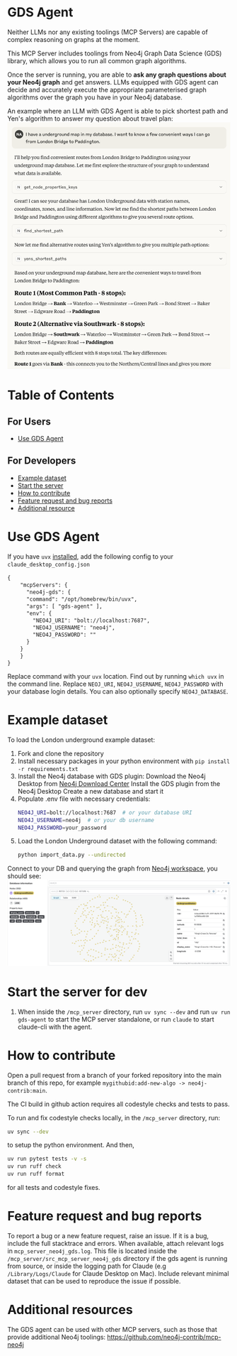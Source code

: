 # GDS Agent

Neither LLMs nor any existing toolings (MCP Servers) are capable of complex reasoning on graphs at the moment.

This MCP Server includes toolings from Neo4j Graph Data Science (GDS) library, which allows you to run all common graph algorithms.

Once the server is running, you are able to **ask any graph questions about your Neo4j graph** and get answers. LLMs equipped with GDS agent can decide and accurately execute the appropriate parameterised graph algorithms over the graph you have in your Neo4j database.

An example where an LLM with GDS Agent is able to pick shortest path and Yen's algorithm to answer my question about travel plan:
![gds-agent-example](doc/gds-agent-london-underground-example.png)

# Table of Contents

## For Users
- [Use GDS Agent](#use-gds-agent)

## For Developers
- [Example dataset](#example-dataset)
- [Start the server](#start-the-server)
- [How to contribute](#how-to-contribute)
- [Feature request and bug reports](#feature-request-and-bug-reports)
- [Additional resource](#additional-resources)

# Use GDS Agent
If you have `uvx` [installed](https://docs.astral.sh/uv/getting-started/installation/), add the following config to your `claude_desktop_config.json`
```
{
    "mcpServers": {
      "neo4j-gds": {
      "command": "/opt/homebrew/bin/uvx",
      "args": [ "gds-agent" ],
      "env": {
        "NEO4J_URI": "bolt://localhost:7687",
        "NEO4J_USERNAME": "neo4j",
        "NEO4J_PASSWORD": ""
      }
    }
    }
}
```
Replace command with your `uvx` location. Find out by running `which uvx` in the command line.
Replace `NEOJ_URI`, `NEO4J_USERNAME`, `NEO4J_PASSWORD` with your database login details. You can also optionally specify `NEO4J_DATABASE`.


# Example dataset
To load the London underground example dataset:
1. Fork and clone the repository
2. Install necessary packages in your python environment with `pip install -r requirements.txt`
3. Install the Neo4j database with GDS plugin:
   Download the Neo4j Desktop from [Neo4j Download Center](https://neo4j.com/download/)
   Install the GDS plugin from the Neo4j Desktop
   Create a new database and start it
4. Populate .env file with necessary credentials:
   ```bash
   NEO4J_URI=bolt://localhost:7687  # or your database URI
   NEO4J_USERNAME=neo4j  # or your db username
   NEO4J_PASSWORD=your_password
   ```
5. Load the London Underground dataset with the following command:
   ```bash
   python import_data.py --undirected
   ```
Connect to your DB and querying the graph from [Neo4j workspace](https://workspace-preview.neo4j.io/workspace/), 
you should see:
![London Underground Graph](dataset/london-underground-graph.png)


# Start the server for dev
1. When inside the `/mcp_server` directory, run `uv sync --dev` and run `uv run gds-agent` to start the MCP server standalone, or run `claude` to start claude-cli with the agent.


# How to contribute
Open a pull request from a branch of your forked repository into the main branch of this repo, for example `mygithubid:add-new-algo -> neo4j-contrib:main`.

The CI build in github action requires all codestyle checks and tests to pass.

To run and fix codestyle checks locally, in the `/mcp_server` directory, run:
```bash
uv sync --dev
```
to setup the python environment. And then,
```bash
uv run pytest tests -v -s
uv run ruff check
uv run ruff format
```
for all tests and codestyle fixes.

# Feature request and bug reports
To report a bug or a new feature request, raise an issue.
If it is a bug, include the full stacktrace and errors.
When available, attach relevant logs in `mcp_server_neo4j_gds.log`. This file is located inside the `/mcp_server/src_mcp_server_neo4j_gds` directory if the gds agent is running from source, or inside the logging path for Claude (e.g `/Library/Logs/Claude` for Claude Desktop on Mac). Include relevant minimal dataset that can be used to reproduce the issue if possible.

# Additional resources
The GDS agent can be used with other MCP servers, such as those that provide additional Neo4j toolings: https://github.com/neo4j-contrib/mcp-neo4j
